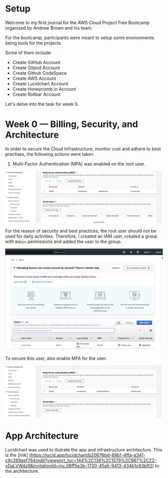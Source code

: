# Setup

Welcome to my first journal for the AWS Cloud Project Free Bootcamp organized by Andrew Brown and his team. 

For the bootcamp, participants were meant to setup some environments being tools for the projects.

Some of them include: 

- Create GitHub Account
- Create Gitpod Account
- Create Github CodeSpace
- Create AWS Account
- Create Lucidchart Account
- Create Honeycomb.io Account
- Create Rollbar Account

Let's delve into the task for week 0.

# Week 0 — Billing, Security, and Architecture

In order to secure the Cloud Infrastructure, monitor cost and adhere to best practises, the following actions were taken.

1. Multi-Factor Authentication (MFA) was enabled on the root user. 

![Root MFA](../_docs/assets/week0/root-mfa.png)

For the reason of security and best practices, the root user should not be used for daily activities. Therefore, I created an IAM user, created a group with `Admin` permissions and added the user to the group.

![Root MFA](../_docs/assets/week0/usergroup.png)

To secure this user, also enable MFA for the user.

![Root MFA](../_docs/assets/week0/user-mfa.png)


# App Architecture

Lucidchart was used to illutrate the app and infrastructure architecture. This is the [link] (https://lucid.app/lucidchart/b20676bd-89b1-4ffa-a341-c9c269aef784/edit?viewport_loc=144%2C139%2C1579%2C867%2CZ2-xDaLVWdz9&invitationId=inv_06ff5e3b-1720-45a5-9413-434b1c83bff2) to the architecture.